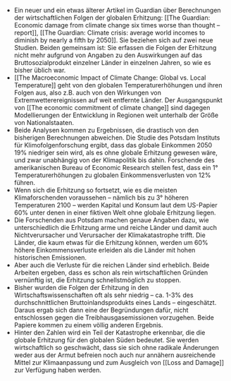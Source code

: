 - Ein neuer und ein etwas älterer Artikel im Guardian über Berechnungen der wirtschaftlichen Folgen der globalen Erhitzung: [[The Guardian: Economic damage from climate change six times worse than thought – report]], [[The Guardian: Climate crisis: average world incomes to diminish by nearly a fifth by 2050]]. Sie beziehen sich auf zwei neue Studien. Beiden gemeinsam ist: Sie erfassen die Folgen der Erhitzung nicht mehr aufgrund von Angaben zu den Auswirkungen auf das Bruttosozialprodukt einzelner Länder in einzelnen Jahren, so wie es bisher üblich war.
- [[The Macroeconomic Impact of Climate Change: Global vs. Local Temperature]] geht von den globalen Temperaturerhöhungen und ihren Folgen aus, also z.B. auch von den Wirkungen von Extremwetterereignissen auf weit entfernte Länder. Der Ausgangspunkt von [[The economic commitment of climate change]] sind dagegen Modellierungen der Entwicklung in Regionen weit unterhalb der Größe von Nationalstaaten.
- Beide Analysen kommen zu Ergebnissen, die drastisch von den bisherigen Berechnungen abweichen. Die Studie des Potsdam Instituts für Klimofolgenforschung ergibt, dass das globale Einkommen 2050 19% niedriger sein wird, als es ohne globale Erhitzung gewesen wäre, und zwar unabhängig von der Klimapolitik bis dahin. Forschende des amerikanischen Bureau of Economic Research stellen fest, dass ein 1° Temperaturerhöhungen zu globalen Einkommensverlusten von 12% führen.
- Wenn sich die Erhitzung so fortsetzt, wie es die meisten Klimaforschenden voraussehen – nämlich bis zu 3° höheren Temperaturen 2100 – werden Kapital und Konsum laut dem US-Papier 60% unter denen in einer fiktiven Welt ohne globale Erhitzung liegen.
- Die Forschenden aus Potsdam machen genaue Angaben dazu, wie unterschiedlich die Erhitzung arme und reiche Länder und damit auch Nichtverursacher und Verursacher der Klimakatastrophe trifft. Die Länder, die kaum etwas für die Erhitzung können, werden um 60% höhere Einkommensverluste erleiden als die Länder mit hohen historischen Emissionen.
- Aber auch die Verluste für die reichen Länder sind erheblich. Beide Arbeiten ergeben, dass es schon als rein wirtschaftlichen Gründen vernünftig ist, die Erhitzung schnellstmöglich zu stoppen.
- Bisher wurden die Folgen der Erhitzung in den Wirtschaftswissenschaften oft als sehr niedrig – ca. 1-3% des durchschnittlichen Bruttoinlandsprodukts eines Lands – eingeschätzt. Daraus ergab sich dann eine der Begründungen dafür, nicht entschlossen gegen die Treibhausgasemissionen vorzugehen. Beide Papiere kommen zu einem völlig anderen Ergebnis.
- Hinter den Zahlen wird ein Teil der Katastrophe erkennbar, die die globale Erhitzung für den globalen Süden bedeutet. Sie werden wirtschaftlich so geschwächt, dass sie sich ohne radikale Änderungen weder aus der Armut befreien noch auch nur annähern ausreichende Mittel zur Klimaanpassung und zum Ausgleich von [[Loss and Damage]] zur Verfügung haben werden.